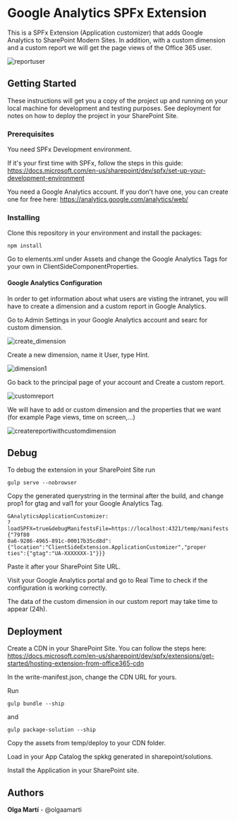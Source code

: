 # Google Analytics SPFx Extension

This is a SPFx Extension (Application customizer) that adds Google Analytics to SharePoint Modern Sites. In addition, with a custom dimension and a custom report we will get the page views of the Office 365 user.

![reportuser](https://user-images.githubusercontent.com/12034051/32414762-498ed5a0-c22e-11e7-80e1-857299ae5520.PNG)

## Getting Started

These instructions will get you a copy of the project up and running on your local machine for development and testing purposes. See deployment for notes on how to deploy the project in your SharePoint Site.


### Prerequisites

You need SPFx Development environment. 

If it's your first time with SPFx, follow the steps in this guide: https://docs.microsoft.com/en-us/sharepoint/dev/spfx/set-up-your-development-environment

You need a Google Analytics account. If you don't have one, you can create one for free here: https://analytics.google.com/analytics/web/


### Installing

Clone this repository in your environment and install the packages:

```
npm install
```

Go to elements.xml under Assets and change the Google Analytics Tags for your own in ClientSideComponentProperties.

#### Google Analytics Configuration

In order to get information about what users are visting the intranet, you will have to create a dimension and a custom report in Google Analytics.

Go to Admin Settings in your Google Analytics account and searc for custom dimension.

![create_dimension](https://user-images.githubusercontent.com/12034051/32414765-6047cdce-c22e-11e7-8a47-e65892dfe599.PNG)

Create a new dimension, name it User, type Hint.

![dimension1](https://user-images.githubusercontent.com/12034051/32414769-69e5c796-c22e-11e7-8873-a41cb2f8de3f.PNG)

Go back to the principal page of your account and Create a custom report.

![customreport](https://user-images.githubusercontent.com/12034051/32414770-6e16f8b2-c22e-11e7-9f13-1eab96afe96a.PNG)

We will have to add or custom dimension and the properties that we want  (for example Page views, time on screen,...)

![createreportiwithcustomdimension](https://user-images.githubusercontent.com/12034051/32414772-703b26fe-c22e-11e7-90fb-8d6144d1dcc0.PNG)


## Debug

To debug the extension in your SharePoint Site run

```
gulp serve --nobrowser
```

Copy the generated querystring in the terminal after the build, and change prop1 for gtag and val1 for your Google Analytics Tag.

```
GAnalyticsApplicationCustomizer:
?loadSPFX=true&debugManifestsFile=https://localhost:4321/temp/manifests.js&customActions={"79f80
0a6-9286-4965-891c-00017b35cd8d":{"location":"ClientSideExtension.ApplicationCustomizer","proper
ties":{"gtag":"UA-XXXXXXX-1"}}}
```

Paste it after your SharePoint Site URL.

Visit your Google Analytics portal and go to Real Time to check if the configuration is working correctly. 

The data of the custom dimension in our custom report may take time to appear (24h).

## Deployment

Create a CDN in your SharePoint Site. You can follow the steps here: https://docs.microsoft.com/en-us/sharepoint/dev/spfx/extensions/get-started/hosting-extension-from-office365-cdn 

In the write-manifest.json, change the CDN URL for yours.

Run 

```
gulp bundle --ship
```
 
 and
 
 ```
gulp package-solution --ship
```

Copy the assets from temp/deploy to your CDN folder.

Load in your App Catalog the spkkg generated in sharepoint/solutions.

Install the Application in your SharePoint site.


## Authors

**Olga Martí** - @olgaamarti


